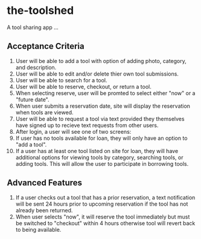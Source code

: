 # the-toolshed
A tool sharing app
...
## Acceptance Criteria

1. User will be able to add a tool with option of adding photo, category, and description.  
2. User will be able to edit and/or delete thier own tool submissions.  
3. User will be able to search for a tool.  
4. User will be able to reserve, checkout, or return a tool.  
  1. When selecting reserve, user will be promted to select either "now" or a "future date".  
  2. When user submits a reservation date, site will display the reservation when tools are viewed. 
5. User will be able to request a tool via text provided they themselves have signed up to recieve text requests from other users.  
6. After login, a user will see one of two screens:  
  1. If user has no tools available for loan, they will only have an option to "add a tool".  
  2. If a user has at least one tool listed on site for loan, they will have additional options for viewing tools by category, searching tools, or adding tools. This will allow the user to participate in borrowing tools.

## Advanced Features

1. If a user checks out a tool that has a prior reservation, a text notification will be sent 24 hours prior to upcoming reservation if the tool has not already been returned.  
2. When user selects "now", it will reserve the tool immediately but must be switched to "checkout" within 4 hours otherwise tool will revert back to being available.  